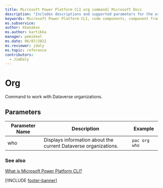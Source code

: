 ```yaml
---
title: Microsoft Power Platform CLI org command| Microsoft Docs
description: "Includes descriptions and supported parameters for the org command."
keywords: Microsoft Power Platform CLI, code components, component framework, CLI
ms.subservice:
author: kkanakas
ms.author: kartikka
manager: pemikkel
ms.date: 06/07/2022
ms.reviewer: jdaly
ms.topic: reference
contributors:
  - JimDaly
---
```


# Org

Command to work with Dataverse organizations.

## Parameters

| Parameter Name | Description                                                     | Example       |
| -------------- | --------------------------------------------------------------- | ------------- |
| who            | Displays information about the current Dataverse organizations. | `pac org who` |

### See also

[What is Microsoft Power Platform CLI?](../introduction.md)

[!INCLUDE [footer-banner](../../../includes/footer-banner.md)]
